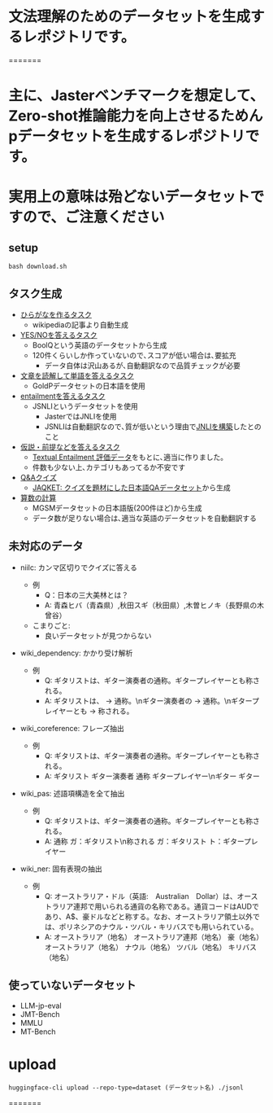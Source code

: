 # 文法理解のためのデータセットを生成するレポジトリです。


=======
# 主に、Jasterベンチマークを想定して、Zero-shot推論能力を向上させるためんpデータセットを生成するレポジトリです。
# 実用上の意味は殆どないデータセットですので、ご注意ください
## setup
~~~
bash download.sh
~~~

## タスク生成
- [ひらがなを作るタスク](./hiragana.ipynb)
    - wikipediaの記事より自動生成
- [YES/NOを答えるタスク](./boolq.ipynb)
    - BoolQという英語のデータセットから生成
    - 120件くらいしか作っていないので､スコアが低い場合は､要拡充
        - データ自体は沢山あるが､自動翻訳なので品質チェックが必要
- [文章を読解して単語を答えるタスク](./dokkai.ipynb)
    - GoldPデータセットの日本語を使用
- [entailmentを答えるタスク](./entailment.ipynb)
    - JSNLIというデータセットを使用
        - JasterではJNLIを使用
        - JSNLIは自動翻訳なので､質が低いという理由で[JNLIを構築](https://www.anlp.jp/proceedings/annual_meeting/2022/pdf_dir/E8-4.pdf)したとのこと
- [仮説・前提などを答えるタスク](./kasetsu.ipynb)
    - [Textual Entailment 評価データ](https://nlp.ist.i.kyoto-u.ac.jp/?Textual+Entailment+%E8%A9%95%E4%BE%A1%E3%83%87%E3%83%BC%E3%82%BF)をもとに､適当に作りました｡
    - 件数も少ない上､カテゴリもあってるか不安です
- [Q&Aクイズ](./QandA.ipynb)
    - [JAQKET: クイズを題材にした日本語QAデータセット](https://www.nlp.ecei.tohoku.ac.jp/projects/jaqket/)から生成
- [算数の計算](./sansu.ipynb)
    - MGSMデータセットの日本語版(200件ほど)から生成
    - データ数が足りない場合は､適当な英語のデータセットを自動翻訳する

## 未対応のデータ
- niilc: カンマ区切りでクイズに答える
    - 例
        - Q：日本の三大美林とは？
        - A: 青森ヒバ（青森県）,秋田スギ（秋田県）,木曽ヒノキ（長野県の木曾谷）
    - こまりごと:
        - 良いデータセットが見つからない

- wiki_dependency: かかり受け解析
    - 例
        - Q: ギタリストは、ギター演奏者の通称。ギタープレイヤーとも称される。
        - A: ギタリストは、 -> 通称。\nギター演奏者の -> 通称。\nギタープレイヤーとも -> 称される。
- wiki_coreference: フレーズ抽出
    - 例
        - Q: ギタリストは、ギター演奏者の通称。ギタープレイヤーとも称される。
        - A: ギタリスト ギター演奏者 通称 ギタープレイヤー\nギター ギター
- wiki_pas: 述語項構造を全て抽出
    - 例
        - Q: ギタリストは、ギター演奏者の通称。ギタープレイヤーとも称される。
        - A: 通称 ガ：ギタリスト\n称される ガ：ギタリスト ト：ギタープレイヤー
- wiki_ner: 固有表現の抽出
    - 例
        - Q: オーストラリア・ドル（英語:　Australian　Dollar）は、オーストラリア連邦で用いられる通貨の名称である。通貨コードはAUDであり、A$、豪ドルなどと称する。なお、オーストラリア領土以外では、ポリネシアのナウル・ツバル・キリバスでも用いられている。
        - A: オーストラリア（地名） オーストラリア連邦（地名） 豪（地名） オーストラリア（地名） ナウル（地名） ツバル（地名） キリバス（地名）


## 使っていないデータセット
- LLM-jp-eval 
- JMT-Bench
- MMLU
- MT-Bench

# upload
~~~
huggingface-cli upload --repo-type=dataset (データセット名) ./jsonl
~~~
=======


